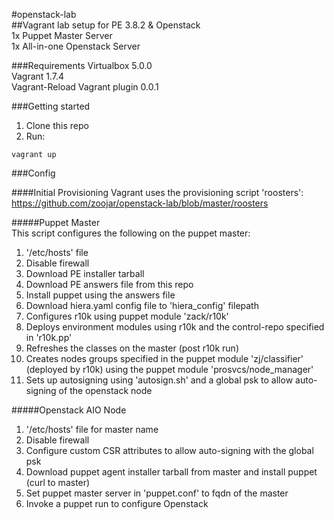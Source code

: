#openstack-lab  
##Vagrant lab setup for PE 3.8.2 & Openstack  
1x Puppet Master Server  
1x All-in-one Openstack Server   

###Requirements
Virtualbox 5.0.0  
Vagrant 1.7.4  
Vagrant-Reload Vagrant plugin 0.0.1  


###Getting started  
1. Clone this repo  
2. Run:   
```
vagrant up

```



###Config

####Initial Provisioning
Vagrant uses the provisioning script 'roosters':  
https://github.com/zoojar/openstack-lab/blob/master/roosters  
  

#####Puppet Master  
This script configures the following on the puppet master:  
1. '/etc/hosts' file  
2. Disable firewall  
3. Download PE installer tarball  
4. Download PE answers file from this repo  
5. Install puppet using the answers file  
6. Download hiera.yaml config file to 'hiera_config' filepath  
7. Configures r10k using puppet module 'zack/r10k'  
8. Deploys environment modules using r10k and the control-repo specified in 'r10k.pp'  
9. Refreshes the classes on the master (post r10k run)  
10. Creates nodes groups specified in the puppet module 'zj/classifier' (deployed by r10k) using the puppet module 'prosvcs/node_manager'  
11. Sets up autosigning using 'autosign.sh' and a global psk to allow auto-signing of the openstack node  
  
  
#####Openstack AIO Node
1. '/etc/hosts' file for master name
2. Disable firewall
3. Configure custom CSR attributes to allow auto-signing with the global psk
4. Download puppet agent installer tarball from master and install puppet (curl to master)
5. Set puppet master server in 'puppet.conf' to fqdn of the master
6. Invoke a puppet run to configure Openstack
